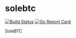 # solebtc
[![Build Status](https://travis-ci.org/freeusd/solebtc.svg?branch=master)](https://travis-ci.org/freeusd/solebtc)
[![Go Report Card](http://goreportcard.com/badge/freeusd/solebtc)](http://goreportcard.com/report/freeusd/solebtc)

SoleBTC
